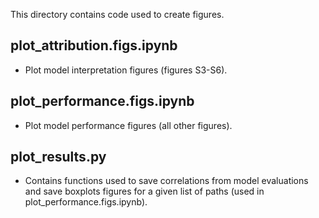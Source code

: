 This directory contains code used to create figures. 

## plot_attribution.figs.ipynb  
- Plot model interpretation figures (figures S3-S6).

## plot_performance.figs.ipynb  
- Plot model performance figures (all other figures).

## plot_results.py
- Contains functions used to save correlations from model evaluations and save boxplots figures for a given list of paths (used in plot_performance.figs.ipynb). 
  
